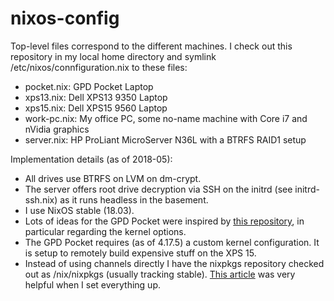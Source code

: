 # nixos-config

Top-level files correspond to the different machines. I check out this repository in my local home directory and symlink /etc/nixos/connfiguration.nix to these files:

- pocket.nix: GPD Pocket Laptop
- xps13.nix: Dell XPS13 9350 Laptop
- xps15.nix: Dell XPS15 9560 Laptop
- work-pc.nix: My office PC, some no-name machine with Core i7 and nVidia graphics 
- server.nix: HP ProLiant MicroServer N36L with a BTRFS RAID1 setup

Implementation details (as of 2018-05):
- All drives use BTRFS on LVM on dm-crypt.
- The server offers root drive decryption via SSH on the initrd (see initrd-ssh.nix) as it runs headless in the basement.
- I use NixOS stable (18.03).
- Lots of ideas for the GPD Pocket were inspired by [this repository](https://github.com/andir/nixos-gpd-pocket), in particular regarding the kernel options.
- The GPD Pocket requires (as of 4.17.5) a custom kernel configuration. It is setup to remotely build expensive stuff on the XPS 15.
- Instead of using channels directly I have the nixpkgs repository checked out as /nix/nixpkgs (usually tracking stable). [This article](https://matrix.ai/2017/03/13/intro-to-nix-channels-and-reproducible-nixos-environment/) was very helpful when I set everything up.

